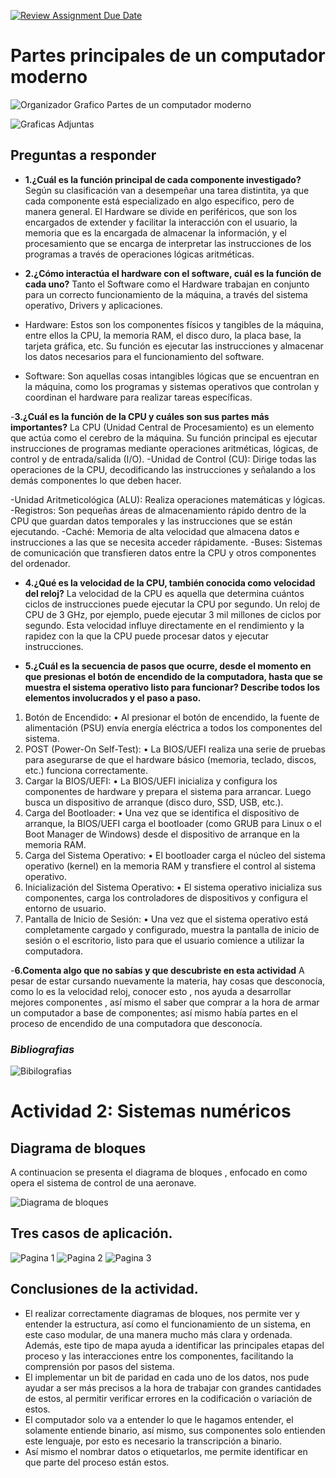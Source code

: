 [![Review Assignment Due Date](https://classroom.github.com/assets/deadline-readme-button-22041afd0340ce965d47ae6ef1cefeee28c7c493a6346c4f15d667ab976d596c.svg)](https://classroom.github.com/a/ZHlrD2sU)


# **Partes principales de un computador moderno** 

![Organizador Grafico Partes de un computador moderno](1.png)

![Graficas Adjuntas](2.png)



## **Preguntas a responder**
- **1.¿Cuál es la función principal de cada componente investigado?**
Según su clasificación van a desempeñar una tarea distintita, ya que cada componente está especializado en algo especifico, pero de manera general.
El Hardware se divide en periféricos, que son los encargados de extender y facilitar la interacción con el usuario, la memoria que es la encargada de almacenar la información, y el procesamiento que se encarga de interpretar las instrucciones de los programas a través de operaciones lógicas aritméticas.


- **2.¿Cómo interactúa el hardware con el software, cuál es la función de cada uno?**
Tanto el Software como el Hardware trabajan en conjunto para un correcto funcionamiento de la máquina, a través del sistema operativo, Drivers y aplicaciones.

-  Hardware: Estos son los componentes físicos y tangibles de la máquina, entre ellos la CPU, la memoria RAM, el disco duro, la placa base, la tarjeta gráfica, etc. Su función es ejecutar las instrucciones y almacenar los datos necesarios para el funcionamiento del software.
- Software: Son aquellas cosas intangibles lógicas que se encuentran en la máquina, como los programas y sistemas operativos que controlan y coordinan el hardware para realizar tareas específicas. 


-**3.¿Cuál es la función de la CPU y cuáles son sus partes más importantes?**
La CPU (Unidad Central de Procesamiento) es un elemento que actúa como el cerebro de la máquina. Su función principal es ejecutar instrucciones de programas mediante operaciones aritméticas, lógicas, de control y de entrada/salida (I/O).
-Unidad de Control (CU): Dirige todas las operaciones de la CPU, decodificando las instrucciones y señalando a los demás componentes lo que deben hacer.

-Unidad Aritmeticológica (ALU): Realiza operaciones matemáticas y lógicas.
-Registros: Son pequeñas áreas de almacenamiento rápido dentro de la CPU que guardan datos temporales y las instrucciones que se están ejecutando.
-Caché: Memoria de alta velocidad que almacena datos e instrucciones a las que se necesita acceder rápidamente.
-Buses: Sistemas de comunicación que transfieren datos entre la CPU y otros componentes del ordenador.


- **4.¿Qué es la velocidad de la CPU, también conocida como velocidad del reloj?**
La velocidad de la CPU es aquella que determina cuántos ciclos de instrucciones puede ejecutar la CPU por segundo. Un reloj de CPU de 3 GHz, por ejemplo, puede ejecutar 3 mil millones de ciclos por segundo. Esta velocidad influye directamente en el rendimiento y la rapidez con la que la CPU puede procesar datos y ejecutar instrucciones.

- **5.¿Cuál es la secuencia de pasos que ocurre, desde el momento en que presionas el botón de encendido de la computadora, hasta que se muestra el sistema operativo listo para funcionar? Describe todos los elementos involucrados y el paso a paso.**
1. Botón de Encendido:
•	Al presionar el botón de encendido, la fuente de alimentación (PSU) envía energía eléctrica a todos los componentes del sistema.
2. POST (Power-On Self-Test):
•	La BIOS/UEFI realiza una serie de pruebas para asegurarse de que el hardware básico (memoria, teclado, discos, etc.) funciona correctamente.
3.  Cargar la BIOS/UEFI:
•	La BIOS/UEFI inicializa y configura los componentes de hardware y prepara el sistema para arrancar. Luego busca un dispositivo de arranque (disco duro, SSD, USB, etc.).
4.  Carga del Bootloader:
•	Una vez que se identifica el dispositivo de arranque, la BIOS/UEFI carga el bootloader (como GRUB para Linux o el Boot Manager de Windows) desde el dispositivo de arranque en la memoria RAM.
5.  Carga del Sistema Operativo:
•	El bootloader carga el núcleo del sistema operativo (kernel) en la memoria RAM y transfiere el control al sistema operativo.
6.  Inicialización del Sistema Operativo:
•	El sistema operativo inicializa sus componentes, carga los controladores de dispositivos y configura el entorno de usuario.
7.  Pantalla de Inicio de Sesión:
•	Una vez que el sistema operativo está completamente cargado y configurado, muestra la pantalla de inicio de sesión o el escritorio, listo para que el usuario comience a utilizar la computadora.

-**6.Comenta algo que no sabías y que descubriste en esta actividad**
A pesar de estar cursando nuevamente la materia, hay cosas que desconocía, como lo es la velocidad reloj, conocer esto , nos ayuda a desarrollar mejores componentes , así mismo el saber que comprar a la hora de armar un computador a base de componentes; así mismo había partes en el proceso de encendido de una computadora que desconocía.


### ***Bibliografias***

![Bibilografias](3.png)



# **Actividad 2: Sistemas numéricos**

## Diagrama de bloques 
A continuacion se presenta el diagrama de bloques , enfocado en como opera el sistema de control de una aeronave.


![Diagrama de bloques](bloq.png)

## Tres casos de aplicación.

![Pagina 1](pag1.png)
![Pagina 2](pag2.png)
![Pagina 3](pag3.png)

## Conclusiones de la actividad. 
-	El realizar correctamente diagramas de bloques, nos permite ver y entender la estructura, así como el funcionamiento de un sistema, en este caso modular, de una manera mucho más clara y ordenada. Además, este tipo de mapa ayuda a identificar las principales etapas del proceso y las interacciones entre los componentes, facilitando la comprensión por pasos del sistema.
-	El implementar un bit de paridad en cada uno de los datos, nos pude ayudar a ser más precisos a la hora de trabajar con grandes cantidades de estos, al permitir verificar errores en la codificación o variación de estos.
-	El computador solo va a entender lo que le hagamos entender, el solamente entiende binario, así mismo, sus componentes solo entienden este lenguaje, por esto es necesario la transcripción a binario.
-	Así mismo el nombrar datos o etiquetarlos, me permite identificar en que parte del proceso están estos. 
